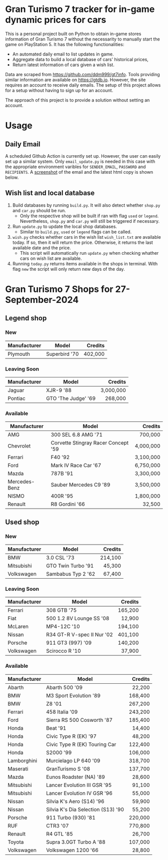 # Gran Turismo 7 tracker for in-game dynamic prices for cars

This is a personal project built on Python to obtain in-game stores information of Gran Turismo 7 without the necessarity to manually start the game on PlayStation 5. It has the following functionalities:

- An automated daily email to list updates in game.
- Aggregate data to build a local database of cars' historical prices,
- Return latest information of cars given a wish list.

Data are scraped from https://github.com/ddm999/gt7info. Tools providing similar information are available on https://gtdb.io. However, the site requires an account to receive daily emails. The setup of this project allows for a setup without having to sign up for an account.

The approach of this project is to provide a solution without setting an account.

# Usage

## Daily Email

A scheduled Github Action is currently set up. However, the user can easily set up a similar system. Only `email_update.py` is needed in this case with the appropriate environment varibles for `SENDER_EMAIL`, `PASSWORD` and `RECIPIENTS`. A [screenshot](https://raw.githubusercontent.com/marcohoucheng/Gran-Turismo-7-Price-Tracker/main/data/email_screenshot.png) of the email and the latest html copy is shown below.

## Wish list and local database

1. Build databases by running `build.py`. It will also detect whether `shop.py` and `car.py` should be run.
    - Only the respective shop will be built if ran with flag `used` or `legend`. Nevertheless, `shop.py` and `car.py` will still be triggered if necessary.
2. Run `update.py` to update the local shop databases.
    - Similar to `build.py`, `used` or `legend` flags can be called.
3. `wish.py` checks whether cars in the wish list `wish_list.txt` are available today. If so, then it will return the price. Otherwise, it returns the last available date and the price.
    - This script will automatically run `update.py` when checking whather cars on wish list are available.
4. Running `today.py` returns items available in the shops in terminal. With flag `new` the script will only return new days of the day.


# Gran Turismo 7 Shops for 27-September-2024



## Legend shop

### New
 | Manufacturer | Model | Credits |
 | --- | --- | --: |
|Plymouth|Superbird '70|402,000|

### Leaving Soon
 | Manufacturer | Model | Credits |
 | --- | --- | --: |
|Jaguar|XJR-9 '88|3,000,000|
|Pontiac|GTO 'The Judge' '69|268,000|

### Available
 | Manufacturer | Model | Credits |
 | --- | --- | --: |
|AMG|300 SEL 6.8 AMG '71|700,000|
|Chevrolet|Corvette Stingray Racer Concept '59|4,000,000|
|Ferrari|F40 '92|3,100,000|
|Ford|Mark IV Race Car '67|6,750,000|
|Mazda|787B '91|3,300,000|
|Mercedes-Benz|Sauber Mercedes C9 '89|3,500,000|
|NISMO|400R '95|1,800,000|
|Renault|R8 Gordini '66|32,500|


## Used shop

### New
 | Manufacturer | Model | Credits |
 | --- | --- | --: |
|BMW|3.0 CSL '73|214,100|
|Mitsubishi|GTO Twin Turbo '91|45,300|
|Volkswagen|Sambabus Typ 2 '62|67,400|

### Leaving Soon
 | Manufacturer | Model | Credits |
 | --- | --- | --: |
|Ferrari|308 GTB '75|165,200|
|Fiat|500 1.2 8V Lounge SS '08|12,900|
|McLaren|MP4-12C '10|194,100|
|Nissan|R34 GT-R V-spec II Nur '02|401,100|
|Porsche|911 GT3 (997) '09|140,200|
|Volkswagen|Scirocco R '10|37,900|

### Available
 | Manufacturer | Model | Credits |
 | --- | --- | --: |
|Abarth|Abarth 500 '09|22,200|
|BMW|M3 Sport Evolution '89|168,400|
|BMW|Z8 '01|267,200|
|Ferrari|458 Italia '09|243,200|
|Ford|Sierra RS 500 Cosworth '87|185,400|
|Honda|Beat '91|14,400|
|Honda|Civic Type R (EK) '97|48,200|
|Honda|Civic Type R (EK) Touring Car|122,400|
|Honda|S2000 '99|106,000|
|Lamborghini|Murcielago LP 640 '09|318,700|
|Maserati|GranTurismo S '08|137,700|
|Mazda|Eunos Roadster (NA) '89|28,600|
|Mitsubishi|Lancer Evolution III GSR '95|91,100|
|Mitsubishi|Lancer Evolution IV GSR '96|55,000|
|Nissan|Silvia K's Aero (S14) '96|59,900|
|Nissan|Silvia K's Dia Selection (S13) '90|55,200|
|Porsche|911 Turbo (930) '81|220,000|
|RUF|CTR3 '07|770,800|
|Renault|R4 GTL '85|26,700|
|Toyota|Supra 3.0GT Turbo A '88|107,000|
|Volkswagen|Volkswagen 1200 '66|28,800|
